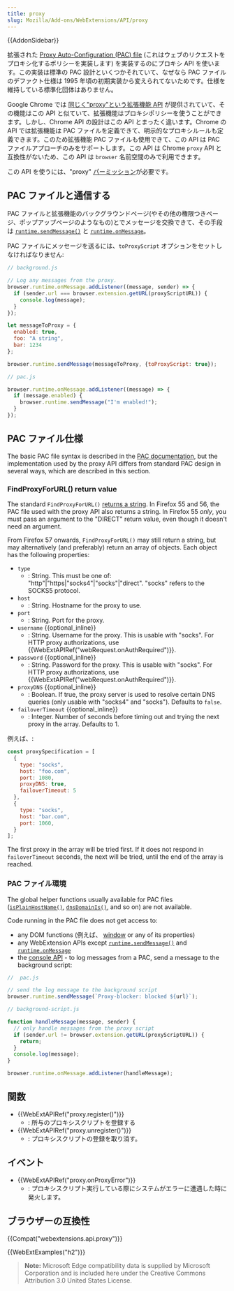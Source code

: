 ```yaml
---
title: proxy
slug: Mozilla/Add-ons/WebExtensions/API/proxy
---
```

{{AddonSidebar}}

拡張された [Proxy Auto-Configuration (PAC) file](/ja/Add-ons/WebExtensions/API/proxy#PAC_file_specification) (これはウェブのリクエストをプロキシ化するポリシーを実装します) を実装するのにプロキシ API を使います。この実装は標準の PAC 設計といくつかそれていて、なぜなら PAC ファイルのデファクト仕様は 1995 年頃の初期実装から変えられてないためです。仕様を維持している標準化団体はありません。

Google Chrome では [同じく"proxy"という拡張機能 API](https://developer.chrome.com/extensions/proxy) が提供されていて、その機能はこの API と似ていて、拡張機能はプロキシポリシーを使うことができます。しかし、Chrome API の設計はこの API とまったく違います。Chrome の API では拡張機能は PAC ファイルを定義できて、明示的なプロキシルールも定義できます。このため拡張機能 PAC ファイルも使用できて、この API は PAC ファイルアプローチのみをサポートします。この API は Chrome `proxy` API と互換性がないため、この API は `browser` 名前空間のみで利用できます。

この API を使うには、"proxy" [パーミッション](/ja/docs/Mozilla/Add-ons/WebExtensions/manifest.json/permissions)が必要です。

## PAC ファイルと通信する

PAC ファイルと拡張機能のバックグラウンドページ(やその他の権限つきページ、ポップアップページのようなもの)とでメッセージを交換できて、その手段は [`runtime.sendMessage()`](/ja/docs/Mozilla/Add-ons/WebExtensions/API/runtime/sendMessage) と [`runtime.onMessage`](/ja/docs/Mozilla/Add-ons/WebExtensions/API/runtime/onMessage)。

PAC ファイルにメッセージを送るには、`toProxyScript` オプションをセットしなければなりません:

```js
// background.js

// Log any messages from the proxy.
browser.runtime.onMessage.addListener((message, sender) => {
  if (sender.url === browser.extension.getURL(proxyScriptURL)) {
    console.log(message);
  }
});

let messageToProxy = {
  enabled: true,
  foo: "A string",
  bar: 1234
};

browser.runtime.sendMessage(messageToProxy, {toProxyScript: true});
```

```js
// pac.js

browser.runtime.onMessage.addListener((message) => {
  if (message.enabled) {
    browser.runtime.sendMessage("I'm enabled!");
  }
});
```

## PAC ファイル仕様

The basic PAC file syntax is described in the [PAC documentation](</ja/docs/Web/HTTP/Proxy_servers_and_tunneling/Proxy_Auto-Configuration_(PAC)_file>), but the implementation used by the proxy API differs from standard PAC design in several ways, which are described in this section.

### FindProxyForURL() return value

The standard `FindProxyForURL()` [returns a string](/ja/docs/Web/HTTP/Proxy_servers_and_tunneling/Proxy_Auto-Configuration_%28PAC%29_file#Return_value_format). In Firefox 55 and 56, the PAC file used with the proxy API also returns a string. In Firefox 55 _only_, you must pass an argument to the "DIRECT" return value, even though it doesn't need an argument.

From Firefox 57 onwards, `FindProxyForURL()` may still return a string, but may alternatively (and preferably) return an array of objects. Each object has the following properties:

- `type`
  - : String. This must be one of: "http"|"https|"socks4"|"socks"|"direct". "socks" refers to the SOCKS5 protocol.
- `host`
  - : String. Hostname for the proxy to use.
- `port`
  - : String. Port for the proxy.
- `username` {{optional_inline}}
  - : String. Username for the proxy. This is usable with "socks". For HTTP proxy authorizations, use {{WebExtAPIRef("webRequest.onAuthRequired")}}.
- `password` {{optional_inline}}
  - : String. Password for the proxy. This is usable with "socks". For HTTP proxy authorizations, use {{WebExtAPIRef("webRequest.onAuthRequired")}}.
- `proxyDNS` {{optional_inline}}
  - : Boolean. If true, the proxy server is used to resolve certain DNS queries (only usable with "socks4" and "socks"). Defaults to `false`.
- `failoverTimeout` {{optional_inline}}
  - : Integer. Number of seconds before timing out and trying the next proxy in the array. Defaults to 1.

例えば、:

```js
const proxySpecification = [
  {
    type: "socks",
    host: "foo.com",
    port: 1080,
    proxyDNS: true,
    failoverTimeout: 5
  },
  {
    type: "socks",
    host: "bar.com",
    port: 1060,
  }
];
```

The first proxy in the array will be tried first. If it does not respond in `failoverTimeout` seconds, the next will be tried, until the end of the array is reached.

### PAC ファイル環境

The global helper functions usually available for PAC files ([`isPlainHostName()`](</ja/docs/Web/HTTP/Proxy_servers_and_tunneling/Proxy_Auto-Configuration_(PAC)_file#isPlainHostName()_2>), [`dnsDomainIs()`](</ja/docs/Web/HTTP/Proxy_servers_and_tunneling/Proxy_Auto-Configuration_(PAC)_file#dnsDomainIs()>), and so on) are not available.

Code running in the PAC file does not get access to:

- any DOM functions (例えば、 [window](/ja/docs/Web/API/Window) or any of its properties)
- any WebExtension APIs except [`runtime.sendMessage()`](/ja/docs/Mozilla/Add-ons/WebExtensions/API/runtime/sendMessage) and [`runtime.onMessage`](/ja/docs/Mozilla/Add-ons/WebExtensions/API/runtime/onMessage)
- the [console API](/ja/docs/Web/API/Console) - to log messages from a PAC, send a message to the background script:

```js
//  pac.js

// send the log message to the background script
browser.runtime.sendMessage(`Proxy-blocker: blocked ${url}`);
```

```js
// background-script.js

function handleMessage(message, sender) {
  // only handle messages from the proxy script
  if (sender.url != browser.extension.getURL(proxyScriptURL)) {
    return;
  }
  console.log(message);
}

browser.runtime.onMessage.addListener(handleMessage);
```

## 関数

- {{WebExtAPIRef("proxy.register()")}}
  - : 所与のプロキシスクリプトを登録する
- {{WebExtAPIRef("proxy.unregister()")}}
  - : プロキシスクリプトの登録を取り消す。

## イベント

- {{WebExtAPIRef("proxy.onProxyError")}}
  - : プロキシスクリプト実行している際にシステムがエラーに遭遇した時に発火します。

## ブラウザーの互換性

{{Compat("webextensions.api.proxy")}}

{{WebExtExamples("h2")}}

> **Note:** Microsoft Edge compatibility data is supplied by Microsoft Corporation and is included here under the Creative Commons Attribution 3.0 United States License.
